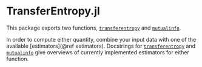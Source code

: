 # TransferEntropy.jl

This package exports two functions, [`transferentropy`](@ref) and [`mutualinfo`](@ref).

In order to compute either quantity, combine your input data with one of the available 
[estimators](@ref estimators). Docstrings for [`transferentropy`](@ref) and 
[`mutualinfo`](@ref) give overviews of currently implemented estimators for either 
function.
